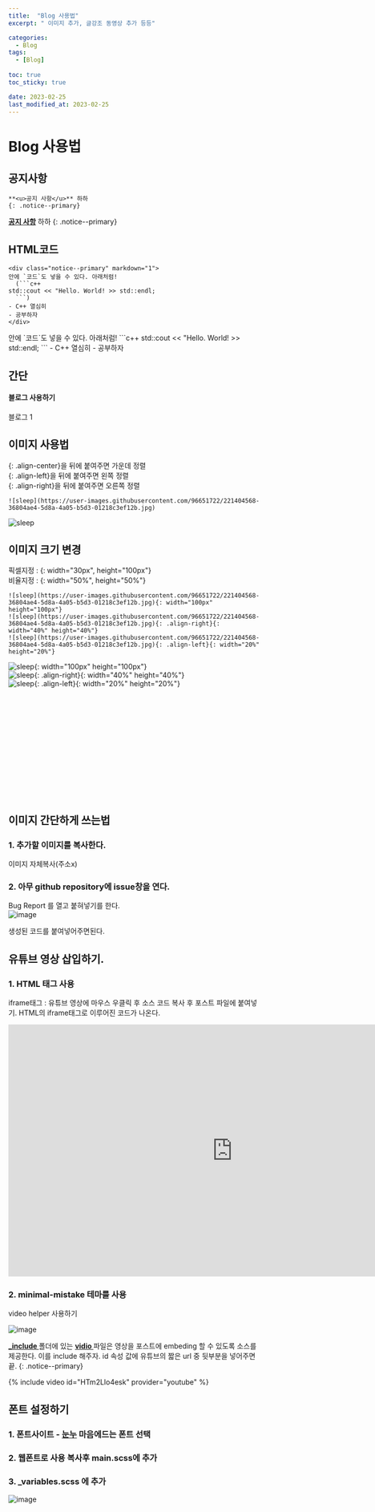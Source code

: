 ```yaml
---
title:  "Blog 사용법"
excerpt: " 이미지 추가, 글강조 동영상 추가 등등"

categories:
  - Blog 
tags:
  - [Blog]
  
toc: true
toc_sticky: true

date: 2023-02-25
last_modified_at: 2023-02-25
---
```


# Blog 사용법

## 공지사항

```
**<u>공지 사항</u>** 하하
{: .notice--primary}
```  
**<u>공지 사항</u>** 하하
{: .notice--primary}  

## HTML코드  

```
<div class="notice--primary" markdown="1">
안에 `코드`도 넣을 수 있다. 아래처럼! 
  (```c++
std::cout << "Hello. World! >> std::endl;
  ```) 
- C++ 열심히
- 공부하자
</div>
```  

<div class="notice--primary" markdown="1">
안에 `코드`도 넣을 수 있다. 아래처럼! 
  ```c++
std::cout << "Hello. World! >> std::endl;
  ``` 
- C++ 열심히
- 공부하자
</div>

## 간단  
<div class="notice">
  <h4>블로그 사용하기</h4>
  <p>블로그 1</p>
</div>


## 이미지 사용법

{: .align-center}을 뒤에 붙여주면 가운데 정렬  
{: .align-left}을 뒤에 붙여주면 왼쪽 정렬  
{: .align-right}을 뒤에 붙여주면 오른쪽 정렬  
```
![sleep](https://user-images.githubusercontent.com/96651722/221404568-36804ae4-5d8a-4a05-b5d3-01218c3ef12b.jpg)

```

![sleep](https://user-images.githubusercontent.com/96651722/221404568-36804ae4-5d8a-4a05-b5d3-01218c3ef12b.jpg)


## 이미지 크기 변경

픽셀지정 : {: width="30px", height="100px"}    
비율지정 : {: width="50%", height="50%"}  
```
![sleep](https://user-images.githubusercontent.com/96651722/221404568-36804ae4-5d8a-4a05-b5d3-01218c3ef12b.jpg){: width="100px" height="100px"}  
![sleep](https://user-images.githubusercontent.com/96651722/221404568-36804ae4-5d8a-4a05-b5d3-01218c3ef12b.jpg){: .align-right}{: width="40%" height="40%"}  
![sleep](https://user-images.githubusercontent.com/96651722/221404568-36804ae4-5d8a-4a05-b5d3-01218c3ef12b.jpg){: .align-left}{: width="20%" height="20%"}  
```

![sleep](https://user-images.githubusercontent.com/96651722/221404568-36804ae4-5d8a-4a05-b5d3-01218c3ef12b.jpg){: width="100px" height="100px"}  
![sleep](https://user-images.githubusercontent.com/96651722/221404568-36804ae4-5d8a-4a05-b5d3-01218c3ef12b.jpg){: .align-right}{: width="40%" height="40%"}  
![sleep](https://user-images.githubusercontent.com/96651722/221404568-36804ae4-5d8a-4a05-b5d3-01218c3ef12b.jpg){: .align-left}{: width="20%" height="20%"}  

<br><br><br><br><br><br><br><br><br><br><br><br>

## 이미지 간단하게 쓰는법

### 1. 추가할 이미지를 복사한다.  
이미지 자체복사(주소x)  

### 2. 아무 github repository에 issue창을 연다.  
Bug Report 를 열고 붙혀넣기를 한다.  
![image](https://user-images.githubusercontent.com/96651722/221397019-fe5a1a35-6df6-468a-8f6f-2a09629576d0.png) <br> 

생성된 코드를 붙여넣어주면된다.  

## 유튜브 영상 삽입하기.

### 1.  HTML 태그 사용  
iframe태그 : 유튜브 영상에 마우스 우클릭 후 소스 코드 복사 후 포스트 파일에 붙여넣기. HTML의 iframe태그로 이루어진 코드가 나온다.

<iframe width="894" height="503" src="https://www.youtube.com/embed/73V3xrfiYMo" title="[MV] YOUNHA(윤하) _ 사건의 지평선(Event Horizon)" frameborder="0" allow="accelerometer; autoplay; clipboard-write; encrypted-media; gyroscope; picture-in-picture; web-share" allowfullscreen></iframe>  

### 2.  minimal-mistake 테마를 사용  
video helper 사용하기

![image](https://user-images.githubusercontent.com/96651722/221397616-f8dae90f-8eae-4e78-a122-e83c0c5a8571.png)  

**<u>_include </u>** 폴더에 있는 **<u>vidio </u>** 파일은 영상을 포스트에 embeding 할 수 있도록 소스를 제공한다. 이를 include 해주자. id 속성 값에 유튜브의 짧은 url 중 뒷부분을 넣어주면 끝.
{: .notice--primary}

{% include video id="HTm2Llo4esk" provider="youtube" %}


## 폰트 설정하기
### 1. 폰트사이트 - [눈누](https://noonnu.cc/)  마음에드는 폰트 선택   
### 2. 웹폰트로 사용 복사후 main.scss에 추가  
### 3. _variables.scss 에 추가   

![image](https://user-images.githubusercontent.com/96651722/221398446-bc6895c6-8eea-4954-88eb-5e35cc4d455e.png)






